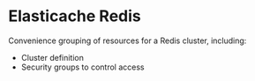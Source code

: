 # Elasticache Redis

Convenience grouping of resources for a Redis cluster, including:

* Cluster definition
* Security groups to control access
